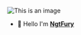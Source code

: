 ![This is an image](https://discord.c99.nl/widget/theme-3/770646750804312105.png)
- 👋 Hello I'm [**NgtFury**](https://discord.com/users/770646750804312105)

